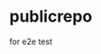# publicrepo
for e2e test























































































































































































































































































































































































































































































































































































































































































































































































































































































































































































































































































































































































































































































































































































































































































































































































































































































































































































































































































































































































































































































































































































































































































































































































































































































































































































































































































































































































































































































































































































































































































































































































































































































































































































































































































































































































































































































































































































































































































































































































































































































































































































